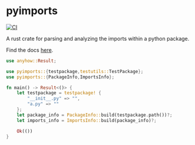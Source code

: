 # pyimports

[![CI](https://github.com/Peter554/pyimports/actions/workflows/ci.yml/badge.svg)](https://github.com/Peter554/pyimports/actions/workflows/ci.yml)

A rust crate for parsing and analyzing the imports within a python package.

Find the docs [here](https://docs.rs/pyimports/0.1.0/pyimports/).

```rust
use anyhow::Result;

use pyimports::{testpackage,testutils::TestPackage};
use pyimports::{PackageInfo,ImportsInfo};

fn main() -> Result<()> {
    let testpackage = testpackage! {
        "__init__.py" => "",
        "a.py" => ""
    };
    let package_info = PackageInfo::build(testpackage.path())?;
    let imports_info = ImportsInfo::build(package_info)?;

    Ok(())
}
```
